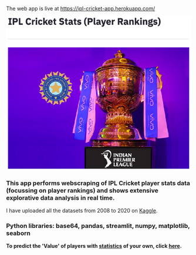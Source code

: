 
The web app is live at https://ipl-cricket-app.herokuapp.com/

![app image][logo]

[logo]: https://github.com/adityarc19/IPL-analysis/blob/main/images/home.png?raw=true


### This app performs webscraping of IPL Cricket player stats data (focussing on player rankings) and shows extensive explorative data analysis in real time.
I have uploaded all the datasets from 2008 to 2020 on [Kaggle](https://www.kaggle.com/adityarc19/ipl-player-stats-2008-to-2020).
### Python libraries: base64, pandas, streamlit, numpy, matplotlib, seaborn


**To predict the 'Value' of players with [statistics](http://www.cricmetric.com/blog/glossary/) of your own, click [here](https://github.com/adityarc19/IPL-player-value-prediction).**
